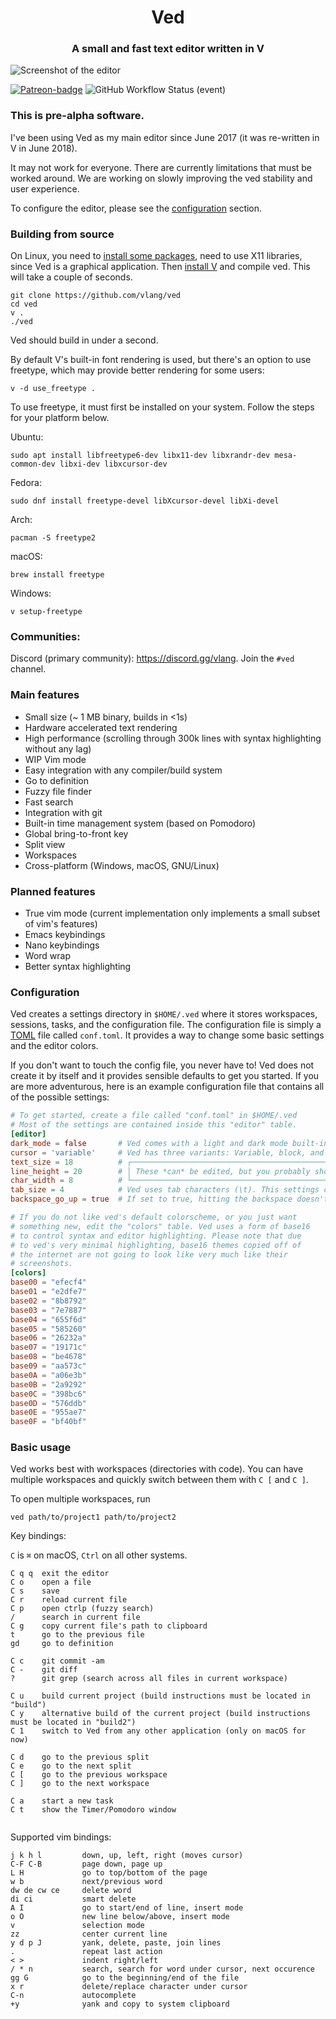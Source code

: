 <h1 align="center">Ved</h1>
<h3 align="center">A small and fast text editor written in V</h3>

<img src="https://user-images.githubusercontent.com/47652746/199333211-ee78f600-039c-4d96-85ec-e5580fca6736.jpg" alt="Screenshot of the editor">

[![Patreon-badge](https://img.shields.io/badge/Patreon-F96854?logo=patreon&logoColor=white)](https://www.patreon.com/vlang)
![GitHub Workflow Status (event)](https://img.shields.io/github/actions/workflow/status/vlang/ved/ci.yml?branch=master)

### This is pre-alpha software.

I've been using Ved as my main editor since June 2017 (it was re-written in V in June 2018).

It may not work for everyone. There are currently limitations that must be worked around.
We are working on slowly improving the ved stability and user experience.

To configure the editor, please see the [configuration](#configuration) section.

### Building from source

On Linux, you need to [install some packages](https://github.com/vlang/v?tab=readme-ov-file#testing-and-running-the-examples),
need to use X11 libraries, since Ved is a graphical application.
Then [install V](https://github.com/vlang/v#installing-v---from-source-preferred-method) and compile ved.
This will take a couple of seconds.

```
git clone https://github.com/vlang/ved
cd ved
v .
./ved
```

Ved should build in under a second.

By default V's built-in font rendering is used, but there's an option to use freetype,
which may provide better rendering for some users:

```
v -d use_freetype .
```

To use freetype, it must first be installed on your system.
Follow the steps for your platform below.

Ubuntu:
```
sudo apt install libfreetype6-dev libx11-dev libxrandr-dev mesa-common-dev libxi-dev libxcursor-dev
```

Fedora:
```
sudo dnf install freetype-devel libXcursor-devel libXi-devel
```

Arch:
```
pacman -S freetype2
```

macOS:
```
brew install freetype
```

Windows:
```
v setup-freetype
```

### Communities:

Discord (primary community): https://discord.gg/vlang. Join the `#ved` channel.

### Main features

- Small size (~ 1 MB binary, builds in <1s)
- Hardware accelerated text rendering
- High performance (scrolling through 300k lines with syntax highlighting without any lag)
- WIP Vim mode
- Easy integration with any compiler/build system
- Go to definition
- Fuzzy file finder
- Fast search
- Integration with git
- Built-in time management system (based on Pomodoro)
- Global bring-to-front key
- Split view
- Workspaces
- Cross-platform (Windows, macOS, GNU/Linux)

### Planned features

- True vim mode (current implementation only implements a small subset of vim's features)
- Emacs keybindings
- Nano keybindings
- Word wrap
- Better syntax highlighting

### Configuration

Ved creates a settings directory in `$HOME/.ved` where it stores workspaces,
sessions, tasks, and the configuration file.
The configuration file is simply a [TOML](https://toml.io/) file called `conf.toml`.
It provides a way to change some basic settings and the editor colors.

If you don't want to touch the config file, you never have to!
Ved does not create it by itself and it provides sensible defaults to get you started.
If you are more adventurous, here is an example configuration file that contains all
of the possible settings:

```toml
# To get started, create a file called "conf.toml" in $HOME/.ved
# Most of the settings are contained inside this "editor" table.
[editor]
dark_mode = false       # Ved comes with a light and dark mode built-in.
cursor = 'variable'     # Ved has three variants: Variable, block, and beam. You are probably used to "variable" or "beam".
text_size = 18          # ┌───────────────────────────────────────────────────┐
line_height = 20        # │ These *can* be edited, but you probably shouldn't │
char_width = 8          # └───────────────────────────────────────────────────┘
tab_size = 4            # Ved uses tab characters (\t). This settings changes how many spaces a tab should be displayed as
backspace_go_up = true  # If set to true, hitting the backspace doesn't do anything when you reach the beginning of the line

# If you do not like ved's default colorscheme, or you just want
# something new, edit the "colors" table. Ved uses a form of base16
# to control syntax and editor highlighting. Please note that due
# to ved's very minimal highlighting, base16 themes copied off of
# the internet are not going to look like very much like their
# screenshots.
[colors]
base00 = "efecf4"
base01 = "e2dfe7"
base02 = "8b8792"
base03 = "7e7887"
base04 = "655f6d"
base05 = "585260"
base06 = "26232a"
base07 = "19171c"
base08 = "be4678"
base09 = "aa573c"
base0A = "a06e3b"
base0B = "2a9292"
base0C = "398bc6"
base0D = "576ddb"
base0E = "955ae7"
base0F = "bf40bf"
```

### Basic usage

Ved works best with workspaces (directories with code).
You can have multiple workspaces and quickly switch between them with `C [` and `C ]`.

To open multiple workspaces, run

`ved path/to/project1 path/to/project2`

Key bindings:

`C` is `⌘` on macOS, `Ctrl` on all other systems.

```
C q q  exit the editor
C o    open a file
C s    save
C r    reload current file
C p    open ctrlp (fuzzy search)
/      search in current file
C g    copy current file's path to clipboard
t      go to the previous file
gd     go to definition

C c    git commit -am
C -    git diff
?      git grep (search across all files in current workspace)

C u    build current project (build instructions must be located in "build")
C y    alternative build of the current project (build instructions must be located in "build2")
C 1    switch to Ved from any other application (only on macOS for now)

C d    go to the previous split
C e    go to the next split
C [    go to the previous workspace
C ]    go to the next workspace

C a    start a new task
C t    show the Timer/Pomodoro window


```

Supported vim bindings:
```
j k h l         down, up, left, right (moves cursor)
C-F C-B         page down, page up
L H             go to top/bottom of the page
w b             next/previous word
dw de cw ce     delete word
di ci           smart delete
A I             go to start/end of line, insert mode
o O             new line below/above, insert mode
v               selection mode
zz              center current line
y d p J         yank, delete, paste, join lines
.               repeat last action
< >             indent right/left
/ * n           search, search for word under cursor, next occurence
gg G            go to the beginning/end of the file
x r             delete/replace character under cursor
C-n             autocomplete
+y              yank and copy to system clipboard
```

